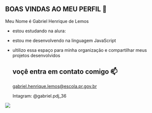 ## BOAS VINDAS AO MEU PERFIL 💙

Meu Nome é Gabriel Henrique de Lemos

- estou estudando na alura:
- estou me desenvolvendo na linguagem JavaScript
- ultilizo essa espaço para minha organização e compartilhar meus projetos desenvolvidos

  ## voçê entra em contato comigo 📫

  gabriel.henrique.lemos@escola.pr.gov.br
  
  Intagram: @gabriel.pdj_36

![](https://media1.tenor.com/m/3D1C5I4742sAAAAC/cristiano-ronaldo-ronaldo.gif)

